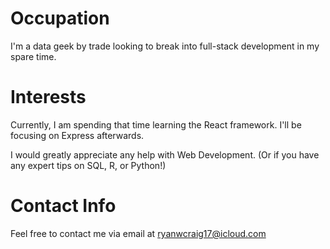 # Occupation
I'm a data geek by trade looking to break into full-stack development in my spare time. 


# Interests
Currently, I am spending that time learning the React framework. I'll be focusing on Express afterwards.

I would greatly appreciate any help with Web Development. (Or if you have any expert tips on SQL, R, or Python!)


# Contact Info
Feel free to contact me via email at ryanwcraig17@icloud.com
